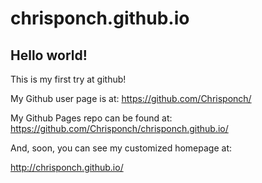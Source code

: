 chrisponch.github.io
====================

## Hello world!

This is my first try at github!

My Github user page is at: 
https://github.com/Chrisponch/

My Github Pages repo can be found at:  
https://github.com/Chrisponch/chrisponch.github.io/

And, soon, you can see my customized homepage at:

http://chrisponch.github.io/
